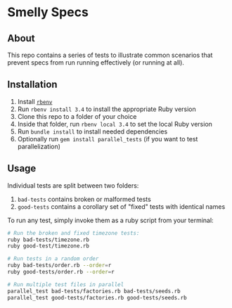 # Smelly Specs

## About
This repo contains a series of tests to illustrate common scenarios that prevent specs from run running effectively (or running at all).

## Installation
1. Install [`rbenv`](https://github.com/rbenv/rbenv)
2. Run `rbenv install 3.4` to install the appropriate Ruby version
3. Clone this repo to a folder of your choice
4. Inside that folder, run `rbenv local 3.4` to set the local Ruby version
5. Run `bundle install` to install needed dependencies
6. Optionally run `gem install parallel_tests` (if you want to test parallelization)

## Usage
Individual tests are split between two folders:

1. `bad-tests` contains broken or malformed tests
2. `good-tests` contains a corollary set of "fixed" tests with identical names

To run any test, simply invoke them as a ruby script from your terminal:

```bash
# Run the broken and fixed timezone tests:
ruby bad-tests/timezone.rb
ruby good-test/timezone.rb

# Run tests in a random order
ruby bad-tests/order.rb --order=r
ruby good-tests/order.rb --order=r

# Run multiple test files in parallel
parallel_test bad-tests/factories.rb bad-tests/seeds.rb
parallel_test good-tests/factories.rb good-tests/seeds.rb
```
